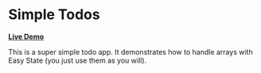 # Simple Todos

**[Live Demo](https://solkimicreb.github.io/react-easy-state/examples/simpleTodos/)**

This is a super simple todo app. It demonstrates how to handle arrays with Easy State (you just use them as you will).
